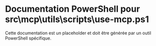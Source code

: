 # Documentation PowerShell pour src\mcp\utils\scripts\use-mcp.ps1

Cette documentation est un placeholder et doit être générée par un outil PowerShell spécifique.
